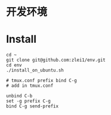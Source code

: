 # 开发环境

# Install
```shell
cd ~
git clone git@github.com:zlei1/env.git
cd env
./install_on_ubuntu.sh
```

```
# tmux.conf prefix bind C-g
# add in tmux.conf

unbind C-b
set -g prefix C-g
bind C-g send-prefix
```
